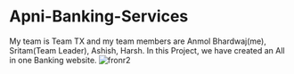# Apni-Banking-Services
My team is Team TX and my team members are Anmol Bhardwaj(me), Sritam(Team Leader), Ashish, Harsh.  In this Project, we have created an All in one Banking website.
![fronr2](https://user-images.githubusercontent.com/110226049/218303664-33d4788d-2e81-47b6-b525-60aefda357b9.png)
